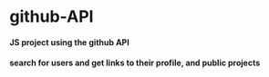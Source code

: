 # github-API
#### JS project using the github API
#### search for users and get links to their profile, and public projects
